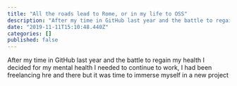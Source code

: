 ```yaml
---
title: "All the roads lead to Rome, or in my life to OSS"
description: "After my time in GitHub last year and the battle to regain my health I decided for my mental health I needed to continue to work, I had…"
date: "2019-11-11T15:10:48.440Z"
categories: []
published: false
---
```


After my time in GitHub last year and the battle to regain my health I decided for my mental health I needed to continue to work, I had been freelancing hre and there but it was time to immerse myself in a new project

